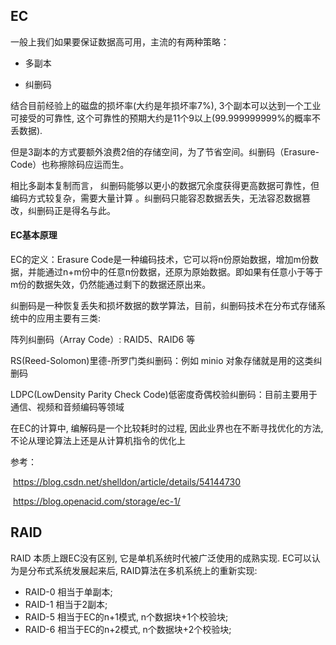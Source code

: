 ## EC

一般上我们如果要保证数据高可用，主流的有两种策略：

- 多副本

- 纠删码

  

结合目前经验上的磁盘的损坏率(大约是年损坏率7%), 3个副本可以达到一个工业可接受的可靠性, 这个可靠性的预期大约是11个9以上(99.999999999%的概率不丢数据).

但是3副本的方式要额外浪费2倍的存储空间，为了节省空间。纠删码（Erasure-Code）也称擦除码应运而生。

相比多副本复制而言， 纠删码能够以更小的数据冗余度获得更高数据可靠性，但编码方式较复杂，需要大量计算 。纠删码只能容忍数据丢失，无法容忍数据篡改，纠删码正是得名与此。

#### EC基本原理

EC的定义：Erasure Code是一种编码技术，它可以将n份原始数据，增加m份数据，并能通过n+m份中的任意n份数据，还原为原始数据。即如果有任意小于等于m份的数据失效，仍然能通过剩下的数据还原出来。

纠删码是一种恢复丢失和损坏数据的数学算法，目前，纠删码技术在分布式存储系统中的应用主要有三类:

阵列纠删码（Array Code）: RAID5、RAID6 等

RS(Reed-Solomon)里德-所罗门类纠删码：例如 minio 对象存储就是用的这类纠删码

LDPC(LowDensity Parity Check Code)低密度奇偶校验纠删码：目前主要用于通信、视频和音频编码等领域

在EC的计算中, 编解码是一个比较耗时的过程, 因此业界也在不断寻找优化的方法, 不论从理论算法上还是从计算机指令的优化上

参考：

​	https://blog.csdn.net/shelldon/article/details/54144730

​	https://blog.openacid.com/storage/ec-1/

## RAID

RAID 本质上跟EC没有区别, 它是单机系统时代被广泛使用的成熟实现. EC可以认为是分布式系统发展起来后, RAID算法在多机系统上的重新实现:

- RAID-0 相当于单副本;
- RAID-1 相当于2副本;
- RAID-5 相当于EC的n+1模式, n个数据块+1个校验块;
- RAID-6 相当于EC的n+2模式, n个数据块+2个校验块;

